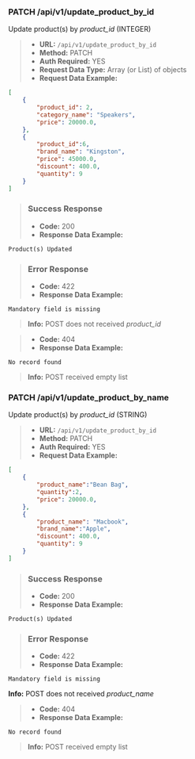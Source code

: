 ### PATCH /api/v1/update_product_by_id  

Update product(s) by *product_id* (INTEGER)

> - **URL:** `/api/v1/update_product_by_id`
> - **Method:** PATCH
> - **Auth Required:** YES
> - **Request Data Type:** Array (or List) of objects 
> - **Request Data Example:**
```json
[
    {   
        "product_id": 2, 
        "category_name": "Speakers", 
        "price": 20000.0, 
    }, 
    {   
        "product_id":6,
        "brand_name": "Kingston",
        "price": 45000.0,
        "discount": 400.0,
        "quantity": 9
    }
]
```
> ### Success Response
> - **Code:** 200
> - **Response Data Example:** 
```
Product(s) Updated
```
> ### Error Response
> - **Code:** 422
> - **Response Data Example:**
```
Mandatory field is missing
```
> **Info:** POST does not received *product_id*  

> - **Code:** 404
> - **Response Data Example:**
```
No record found
```
> **Info:** POST received empty list

### PATCH /api/v1/update_product_by_name  

Update product(s) by *product_id* (STRING)

> - **URL:** `/api/v1/update_product_by_id`
> - **Method:** PATCH
> - **Auth Required:** YES
> - **Request Data Example:**
```json
[
    {   
        "product_name":"Bean Bag", 
        "quantity":2, 
        "price": 20000.0, 
    }, 
    {   
        "product_name": "Macbook",
        "brand_name":"Apple",
        "discount": 400.0,
        "quantity": 9
    }
]
```
> ### Success Response
> - **Code:** 200
> - **Response Data Example:** 
```
Product(s) Updated
```
> ### Error Response
> - **Code:** 422
> - **Response Data Example:**
```
Mandatory field is missing
```
**Info:** POST does not received *product_name*

> - **Code:** 404
> - **Response Data Example:**
```
No record found
```
>**Info:** POST received empty list
```
